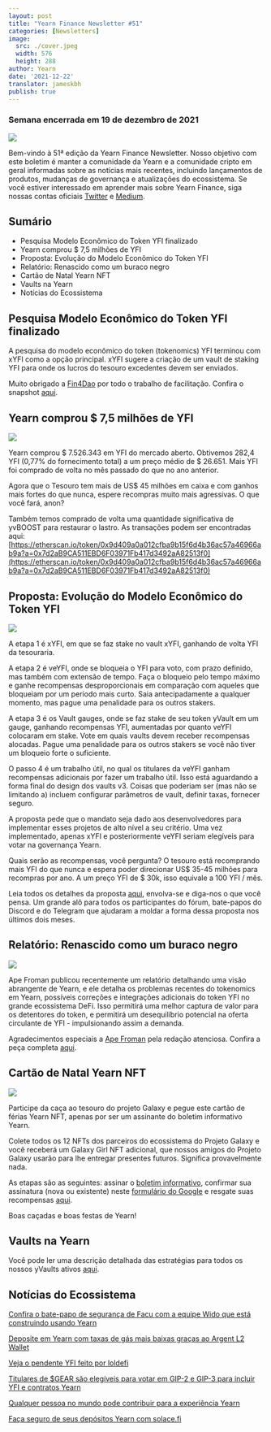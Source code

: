 ```yaml
---
layout: post
title: "Yearn Finance Newsletter #51"
categories: [Newsletters]
image:
  src: ./cover.jpeg
  width: 576
  height: 288
author: Yearn
date: '2021-12-22'
translator: jameskbh
publish: true
---
```



### Semana encerrada em 19 de dezembro de 2021

![](/_posts/_newsletters/Yearn-Finance-Newsletter-51/cover.jpeg?w=880&h=440)

Bem-vindo à 51ª edição da Yearn Finance Newsletter. Nosso objetivo com este boletim é manter a comunidade da Yearn e a comunidade cripto em geral informadas sobre as notícias mais recentes, incluindo lançamentos de produtos, mudanças de governança e atualizações do ecossistema. Se você estiver interessado em aprender mais sobre Yearn Finance, siga nossas contas oficiais [Twitter](https://twitter.com/iearnfinance) e [Medium](https://medium.com/iearn).

## Sumário

- Pesquisa Modelo Econômico do Token YFI finalizado
- Yearn comprou $ 7,5 milhões de YFI
- Proposta: Evolução do Modelo Econômico do Token YFI
- Relatório: Renascido como um buraco negro
- Cartão de Natal Yearn NFT
- Vaults na Yearn
- Notícias do Ecossistema

## Pesquisa Modelo Econômico do Token YFI finalizado

A pesquisa do modelo econômico do token (tokenomics) YFI terminou com xYFI como a opção principal. xYFI sugere a criação de um vault de staking YFI para onde os lucros do tesouro excedentes devem ser enviados.

Muito obrigado a [Fin4Dao](https://twitter.com/Fin4Dao) por todo o trabalho de facilitação. Confira o snapshot [aqui](https://snapshot.org/#/ybaby.eth/proposal/0x783cb3d57dd59b2827f6a42967375f06504cc947ebaa3c0e495c7b29ffd47aea).

## Yearn comprou $ 7,5 milhões de YFI

![](/_posts/_newsletters/Yearn-Finance-Newsletter-51/image2.jpg)

Yearn comprou $ 7.526.343 em YFI do mercado aberto. Obtivemos 282,4 YFI (0,77% do fornecimento total) a um preço médio de $ 26.651. Mais YFI foi comprado de volta no mês passado do que no ano anterior.

Agora que o Tesouro tem mais de US$ 45 milhões em caixa e com ganhos mais fortes do que nunca, espere recompras muito mais agressivas. O que você fará, anon?

Também temos comprado de volta uma quantidade significativa de yvBOOST para restaurar o lastro. As transações podem ser encontradas aqui: [https://etherscan.io/token/0x9d409a0a012cfba9b15f6d4b36ac57a46966ab9a?a=0x7d2aB9CA511EBD6F03971Fb417d3492aA82513f0](https://etherscan.io/token/0x9d409a0a012cfba9b15f6d4b36ac57a46966ab9a?a=0x7d2aB9CA511EBD6F03971Fb417d3492aA82513f0)

## Proposta: Evolução do Modelo Econômico do Token YFI

![](/_posts/_newsletters/Yearn-Finance-Newsletter-51/image3.jpg)

A etapa 1 é xYFI, em que se faz stake no vault xYFI, ganhando de volta YFI da tesouraria.

A etapa 2 é veYFI, onde se bloqueia o YFI para voto, com prazo definido, mas também com extensão de tempo. Faça o bloqueio pelo tempo máximo e ganhe recompensas desproporcionais em comparação com aqueles que bloqueiam por um período mais curto. Saia antecipadamente a qualquer momento, mas pague uma penalidade para os outros stakers.

A etapa 3 é os Vault gauges, onde se faz stake de seu token yVault em um gauge, ganhando recompensas YFI, aumentadas por quanto veYFI colocaram em stake. Vote em quais vaults devem receber recompensas alocadas. Pague uma penalidade para os outros stakers se você não tiver um bloqueio forte o suficiente.

O passo 4 é um trabalho útil, no qual os titulares da veYFI ganham recompensas adicionais por fazer um trabalho útil. Isso está aguardando a forma final do design dos vaults v3. Coisas que poderiam ser (mas não se limitando a) incluem configurar parâmetros de vault, definir taxas, fornecer seguro.

A proposta pede que o mandato seja dado aos desenvolvedores para implementar esses projetos de alto nível a seu critério. Uma vez implementado, apenas xYFI e posteriormente veYFI seriam elegíveis para votar na governança Yearn.

Quais serão as recompensas, você pergunta? O tesouro está recomprando mais YFI do que nunca e espera poder direcionar US$ 35-45 milhões para recompras por ano. A um preço YFI de $ 30k, isso equivale a 100 YFI / mês.

Leia todos os detalhes da proposta [aqui](https://gov.yearn.finance/t/proposal-evolving-yfi-tokenomics/11994), envolva-se e diga-nos o que você pensa. Um grande alô para todos os participantes do fórum, bate-papos do Discord e do Telegram que ajudaram a moldar a forma dessa proposta nos últimos dois meses.

## Relatório: Renascido como um buraco negro

![](/_posts/_newsletters/Yearn-Finance-Newsletter-51/image4.jpg)

Ape Froman publicou recentemente um relatório detalhando uma visão abrangente de Yearn, e ele detalha os problemas recentes do tokenomics em Yearn, possíveis correções e integrações adicionais do token YFI no grande ecossistema DeFi. Isso permitirá uma melhor captura de valor para os detentores do token, e permitirá um desequilíbrio potencial na oferta circulante de YFI - impulsionando assim a demanda.

Agradecimentos especiais a [Ape Froman](https://medium.com/@portiadog) pela redação atenciosa. Confira a peça completa [aqui](https://medium.com/@portiadog/yfi-reborn-as-a-black-hole-db249b90ed5a).

## Cartão de Natal Yearn NFT

![](/_posts/_newsletters/Yearn-Finance-Newsletter-51/image5.jpg)

Participe da caça ao tesouro do projeto Galaxy e pegue este cartão de férias Yearn NFT, apenas por ser um assinante do boletim informativo Yearn.

Colete todos os 12 NFTs dos parceiros do ecossistema do Projeto Galaxy e você receberá um Galaxy Girl NFT adicional, que nossos amigos do Projeto Galaxy usarão para lhe entregar presentes futuros. Significa provavelmente nada.

As etapas são as seguintes: assinar o [boletim informativo](https://yearn.substack.com/), confirmar sua assinatura (nova ou existente) neste [formulário do Google](https://forms.gle/gsVpRsjdSXxyaXha9) e resgate suas recompensas [aqui](https://galaxy.eco/yearn/campaign/GCTj8UUaoD).

Boas caçadas e boas festas de Yearn!

## Vaults na Yearn

Você pode ler uma descrição detalhada das estratégias para todos os nossos yVaults ativos [aqui](https://medium.com/yearn-state-of-the-vaults/the-vaults-at-yearn-9237905ffed3).

## Notícias do Ecossistema

[Confira o bate-papo de segurança de Facu com a equipe Wido que está construindo usando Yearn](https://www.joinwido.com/blog/chat-with-facu-about-wido-together-and-its-security-model)

[Deposite em Yearn com taxas de gás mais baixas graças ao Argent L2 Wallet](https://twitter.com/argentHQ/status/1471503921851944983)

[Veja o pendente YFI feito por loldefi](https://twitter.com/loldefi/status/1470449196939493383)

[Titulares de $GEAR são elegíveis para votar em GIP-2 e GIP-3 para incluir YFI e contratos Yearn](https://twitter.com/GearboxProtocol/status/1472299963149426696?s=20)

[Qualquer pessoa no mundo pode contribuir para a experiência Yearn](https://twitter.com/bantg/status/1472038972092207107?s=20)

[Faça seguro de seus depósitos Yearn com solace.fi](https://twitter.com/SolaceFi/status/1471594979638321153?s=20)

